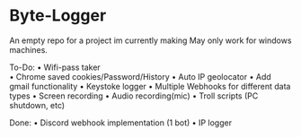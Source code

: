 # Byte-Logger
An empty repo for a project im currently making
May only work for windows machines.

To-Do:
• Wifi-pass taker \
• Chrome saved cookies/Password/History
• Auto IP geolocator
• Add gmail functionality
• Keystoke logger
• Multiple Webhooks for different data types
• Screen recording
• Audio recording(mic)
• Troll scripts (PC shutdown, etc)

Done:
• Discord webhook implementation (1 bot)
• IP logger
